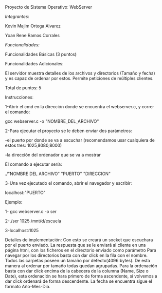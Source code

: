 Proyecto de Sistema Operativo: WebServer

*Integrantes:*

Kevin Majim Ortega Alvarez

Yoan Rene Ramos Corrales

*Funcionalidades:*

Funcionalidades Básicas (3 puntos)

Funcionalidades Adicionales:

El servidor muestra detalles de los archivos y directorios (Tamaño y fecha) y es capaz de ordenar por estos.
Permite peticiones de múltiples clientes.

Total de puntos: 5

Instrucciones:

1-Abrir el cmd en la dirección donde se encuentra el webserver.c, y correr el comando:

gcc webserver.c -o "NOMBRE_DEL_ARCHIVO"

2-Para ejecutar el proyecto se le deben enviar dos parámetros:

-el puerto por donde se va a escuchar (recomendamos usar cualquiera de estos tres: 1025,8080,8000)

-la dirección del ordenador que se va a mostrar

El comando a ejecutar sería:

./"NOMBRE DEL ARCHIVO" "PUERTO" "DIRECCION"
                                           
3-Una vez ejecutado el comando, abrir el navegador y escribir: 
  
localhost:"PUERTO"

Ejemplo:

1- gcc webserver.c -o ser
  
2-./ser 1025 /mnt/d/escuela

3-localhost:1025

Detalles de implementación:
Con esto se creará un socket que escuchara por el puerto enviado.
La respuesta que se le enviará al cliente en una página html, con los ficheros en el directorio enviado como parámetro
Para navegar por los directorios basta con dar click en la fila con el nombre.
Todos las carpetas poseen un tamaño por defecto(4096 bytes). De esta manera al ordenar por tamaño todas quedan agrupadas.
Para la ordenación basta con dar click encima de la cabecera de la columna (Name, Size o Date), esta ordenación se hara primero de forma ascendente, si volvemos a dar click ordenará de forma descendente. La fecha se encuentra sigue el formato Año-Mes-Dia.
